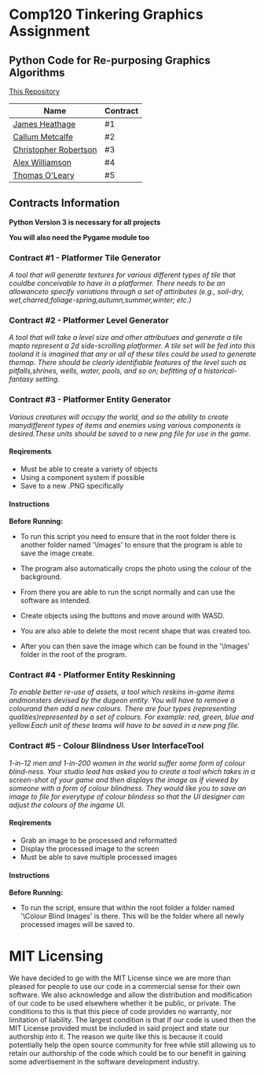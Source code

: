 # Comp120 Tinkering Graphics Assignment
## Python Code for Re-purposing Graphics Algorithms

[This Repository](https://github.com/Koltonix/comp120-tinkering-graphics)

| Name                                                | Contract |
|-----------------------------------------------------|----------|
|[James Heathage](https://github.com/Heathage)        | #1       |
|[Callum Metcalfe](https://github.com/Tragicdragoon)  | #2       |
|[Christopher Robertson](https://github.com/Koltonix) | #3       |
|[Alex Williamson](https://github.com/Alphon1)        | #4       |
|[Thomas O'Leary](https://github.com/thomasoleary)    | #5       |

## Contracts Information
**Python Version 3 is necessary for all projects** 

**You will also need the Pygame module too**

### Contract #1 - Platformer Tile Generator
*A tool that will generate textures for various different types of tile that couldbe conceivable to have in a platformer.  There needs to be an allowanceto specify variations through a set of attiributes (e.g., soil-dry, wet,charred;foliage-spring,autumn,summer,winter; etc.)*

### Contract #2 - Platformer Level Generator
*A tool that will take a level size and other attributues and generate a tile mapto represent a 2d side-scrolling platformer.  A tile set will be fed into this tooland it is imagined that any or all of these tiles could be used to generate themap. There should be clearly identifiable features of the level such as pitfalls,shrines, wells, water, pools, and so on; befitting of a historical-fantasy setting.*

### Contract #3 - Platformer Entity Generator
*Various creatures will occupy the world, and so the ability to create manydifferent types of items and enemies using various components is desired.These units should be saved to a new png file for use in the game.*

#### Reqirements

* Must be able to create a variety of objects
* Using a component system if possible
* Save to a new .PNG specifically

#### Instructions
**Before Running:**

* To run this script you need to ensure that in the root folder there is another folder named '\Images' to ensure that the program is able to save the image create. 

* The program also automatically crops the photo using the colour of the background.

* From there you are able to run the script normally and can use the software as intended.

* Create objects using the buttons and move around with WASD. 

* You are also able to delete the most recent shape that was created too. 

* After you can then save the image which can be found in the '\Images' folder in the root of the program.

### Contract #4 - Platformer Entity Reskinning
*To enable better re-use of assets,  a tool which reskins in-game items andmonsters devised by the dugeon entity.  You will have to remove a colourand then add a new colours.  There are four types (representing qualities)represented by a set of colours.  For example:  red, green, blue and yellow.Each unit of these teams will have to be saved in a new png file.*

### Contract #5  - Colour Blindness User InterfaceTool
*1-in-12 men and 1-in-200 women in the world suffer some form of colour blind-ness. Your studio lead has asked you to create a tool which takes in a screen-shot of your game and then displays the image as if viewed by someone with a form of colour blindness. They would like you to save an image to file for everytype of colour blindess so that the UI designer can adjust the colours of the ingame UI.*

#### Reqirements

* Grab an image to be processed and reformatted
* Display the processed image to the screen
* Must be able to save multiple processed images

#### Instructions
**Before Running:**

* To run the script, ensure that within the root folder a folder named '\Colour Blind Images' is there. This will be the folder where all newly processed images will be saved to.

# MIT Licensing

We have decided to go with the MIT License since we are more than pleased for people to use our code in a commercial sense for their own software. We also acknowledge and allow the distribution and modification of our code to be used elsewhere whether it be public, or private. The conditions to this is that this piece of code provides no warranty, nor limitation of liability. The largest condition is that if our code is used then the MIT License provided must be included in said project and state our authorship into it. The reason we quite like this is because it could potentially help the open source community for free while still allowing us to retain our authorship of the code which could be to our benefit in gaining some advertisement in the software development industry.
